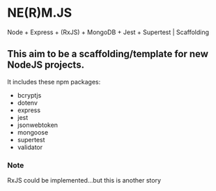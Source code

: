 # NE(R)M.JS

Node + Express + (RxJS) + MongoDB + Jest + Supertest | Scaffolding

## This aim to be a scaffolding/template for new NodeJS projects.

It includes these npm packages:

- bcryptjs
- dotenv
- express
- jest
- jsonwebtoken
- mongoose
- supertest
- validator

### Note

RxJS could be implemented...but this is another story
